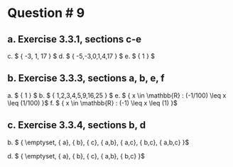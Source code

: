 # Question # 9

## a. Exercise 3.3.1, sections c-e

c. $ \{ -3, 1, 17 \} $
d. $ \{ -5,-3,0,1,4,17 \} $
e. $ \{ 1 \} $

## b. Exercise 3.3.3, sections a, b, e, f

a. $ \{ 1 \} $
b. $ \{ 1,2,3,4,5,9,16,25 \} $
e. $ \{ x \in \mathbb{R} : (-1/100) \leq x \leq (1/100) \}$
f. $ \{ x \in \mathbb{R} : (-1) \leq x \leq (1) \}$

## c. Exercise 3.3.4, sections b, d

b. $ \{ \emptyset, 
\{ a\}, \{ b\}, \{ c\}, 
\{ a,b\}, \{ a,c\}, \{ b,c\},
\{ a,b,c\}
\}$

d. $ \{ \emptyset, 
\{ a\}, \{ b\}, \{ c\}, 
\{ a,b\}, \{ b,c\}
\}$